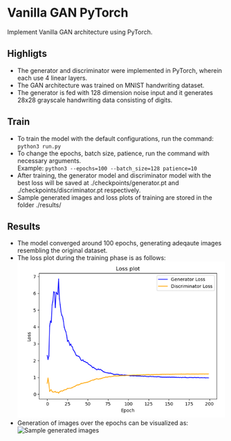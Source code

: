# Vanilla GAN PyTorch

Implement Vanilla GAN architecture using PyTorch.

## Highligts

* The generator and discriminator were implemented in PyTorch, wherein each use
4 linear layers.
* The GAN architecture was trained on MNIST handwriting dataset.
* The generator is fed with 128 dimension noise input and it generates 28x28
grayscale handwriting data consisting of digits.

## Train

* To train the model with the default configurations,
run the command:  `python3 run.py`
* To change the epochs, batch size, patience, run the command with necessary
arguments.  
Example: `python3 --epochs=100 --batch_size=128 patience=10`
* After training, the generator model and discriminator model with the best loss
 will be saved at ./checkpoints/generator.pt and ./checkpoints/discriminator.pt
 respectively.
* Sample generated images and loss plots of training are stored in the folder
./results/

## Results

* The model converged around 100 epochs, generating adeqaute images resembling
the original dataset.
* The loss plot during the training phase is as follows:  
![Loss plot](docs/loss.png)
* Generation of images over the epochs can be visualized as:  
![Sample generated images](docs/training.gif)